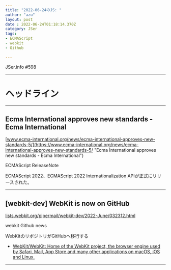 ```yaml
---
title: "2022-06-24のJS: "
author: "azu"
layout: post
date : 2022-06-24T01:18:14.370Z
category: JSer
tags:
- ECMAScript
- webkit
- Github

---
```


JSer.info #598

----

<h1 class="site-genre">ヘッドライン</h1>

----

## Ecma International approves new standards - Ecma International
[www.ecma-international.org/news/ecma-international-approves-new-standards-5/](https://www.ecma-international.org/news/ecma-international-approves-new-standards-5/ "Ecma International approves new standards - Ecma International")
<p class="jser-tags jser-tag-icon"><span class="jser-tag">ECMAScript</span> <span class="jser-tag">ReleaseNote</span></p>

ECMAScript 2022、ECMAScript 2022 Internationalization APIが正式にリリースされた。


----

## \[webkit-dev\] WebKit is now on GitHub
[lists.webkit.org/pipermail/webkit-dev/2022-June/032312.html](https://lists.webkit.org/pipermail/webkit-dev/2022-June/032312.html "\[webkit-dev\] WebKit is now on GitHub")
<p class="jser-tags jser-tag-icon"><span class="jser-tag">webkit</span> <span class="jser-tag">Github</span> <span class="jser-tag">news</span></p>

WebKitのリポジトリがGitHubへ移行する

- [WebKit/WebKit: Home of the WebKit project, the browser engine used by Safari, Mail, App Store and many other applications on macOS, iOS and Linux.](https://github.com/WebKit/WebKit "WebKit/WebKit: Home of the WebKit project, the browser engine used by Safari, Mail, App Store and many other applications on macOS, iOS and Linux.")

----
